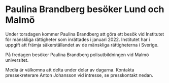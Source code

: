 # Paulina Brandberg besöker Lund och Malmö

Under torsdagen kommer Paulina Brandberg att göra ett besök vid Institutet för mänskliga rättigheter som inrättades i januari 2022. Institutet har i uppgift att främja säkerställandet av de mänskliga rättigheterna i Sverige.

På fredagen besöker Paulina Brandberg polisutbildningen vid Malmö universitet.

Media är välkomna att delta under delar av dagarna. Kontakta pressekreterare Anton Johansson vid intresse, se presskontakt nedan.

